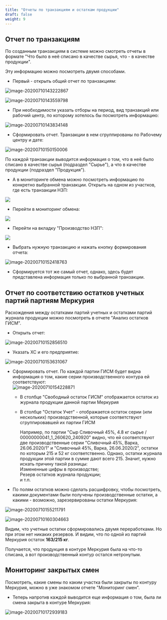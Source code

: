 ```yaml
---
title: "Отчеты по транзакциям и остаткам продукции"
draft: false
weight: 9
---
```


## Отчет по транзакциям

По созданным транзакциям в системе можно смотреть отчеты в формате "Что было в неё списано в качестве сырья, что - в качестве продукции".

Эту информацию можно посмотреть двумя способами.

- Первый - открыть общий отчет по транзакциям:

![image-20200710143222867](image-20200710143222867.png)

![image-20200710143559798](image-20200710143559798.png)

- При необходимости указать отборы на период, вид транзакций или рабочий центр, по которому хотелось бы посмотреть информацию:

![image-20200710143834148](image-20200710143834148.png)

- Сформировать отчет. Транзакции в нем сгруппированы по Рабочему центру и дате:

![image-20200710150150006](image-20200710150150006.png)

По каждой транзакции выводится информация о том, что в неё было списано в качестве сырья (подраздел "Сырье"), а что в качестве продукции (подраздел "Продукция").

- А в мониторинге обмена можно посмотреть информацию по конкретно выбранной транзакции. Открыть на одном из участков, где есть транзакции НЗП:

![](image-20200710094632051.png)

- Перейти в мониторинг обмена:

![](image-20200710094649135.png)

- Перейти на вкладку "Производство НЗП":

![](image-20200710095119395.png)

- Выбрать нужную транзакцию и нажать кнопку формирования отчета:

![image-20200710152418763](image-20200710152418763.png)

- Сформируется тот же самый отчет, однако, здесь будет представлена информация только по выбранной транзакции.

## Отчет по соответствию остатков учетных партий партиям Меркурия

Расхождения между остатками партий учетных и остатками партий журнала продукции можно посмотреть в отчете "Анализ остатков ГИСМ".

- Открыть отчет:

![image-20200710152856510](image-20200710152856510.png)

- Указать ХС и его предприятие:

![image-20200710153631067](image-20200710153631067.png)

- Сформировать отчет. По каждой партии ГИСМ будет видна информация о том, какие серии производственного контура ей соответствуют:  
![image-20200710154228871](image-20200710154228871.png)  
  - В столбце "Свободный остаток ГИСМ" отображается остаток из журнала продукции данной партии Меркурия
  - В столбце "Остаток Учет" - отображается остаток серии (или нескольких) производственной, которые соответствуют сгруппировавшей их партии ГИСМ

    Например, по партии "Сыр Сливочный 45%, 4.8 кг сырье / 00000000041_1_260620_240920" видно, что ей соответствуют две производственные серии "Сливочный 45%, Варка, 26.06.2020/1" и "Сливочный 45%, Варка, 26.06.2020/2", остатки по которым 215 и 52 кг соответственно. Однако, остатки журнала продукции этой партии в сумме дают всего 215. Значит, нужно искать причину такой разницы:  
    Измененные цифры в производстве;  
    Резерв остатков журнала продукции;  
    и т.п.
- По полям остатков можно сделать расшифровку, чтобы посмотреть, какими документами были получены производственные остатки, а какими - возможно, зарезервированы остатки Меркурия:

![image-20200710155211791](image-20200710155211791.png)

![image-20200710160304663](image-20200710160304663.png)

Видим, что учетные остатки сформировались двумя переработками. Но при этом нет никаких резервов. И видим, что по одной из партий Меркурия остаток **163/215 кг**.

Получается, что продукция в контуре Меркурия была на что-то списана, а вот производственный контур остался нетронутым.

## Мониторинг закрытых смен

Посмотреть, какие смены по каким участка были закрыты по контуру Меркурия, можно в уже знакомом отчете "Мониторинг смен".

- Теперь напротив каждой выводится еще информация о том, была ли смена закрыта в контуре Меркурия:

![image-20200710172939183](image-20200710172939183.png)
